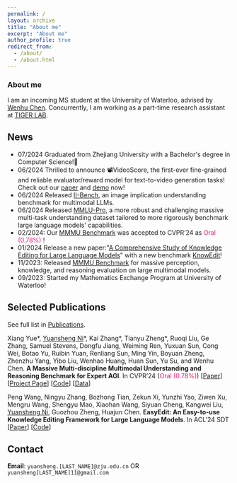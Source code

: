 ```yaml
---
permalink: /
layout: archive
title: "About me"
excerpt: "About me"
author_profile: true
redirect_from: 
  - /about/
  - /about.html
---
```

### About me

I am an incoming MS student at the University of Waterloo, advised by [Wenhu Chen](https://wenhuchen.github.io/). Concurrently, I am working as a part-time research assistant at [TIGER LAB](https://wenhuchen.github.io/lab.html).

## News 
- 07/2024 Graduated from Zhejiang University with a Bachelor's degree in Computer Science!🎉
- 06/2024 Thrilled to announce 📽️VideoScore, the first-ever fine-grained and reliable evaluator/reward model for text-to-video generation tasks! Check out our [paper](https://arxiv.org/abs/2406.05862) and [demo](https://huggingface.co/spaces/TIGER-Lab/VideoScore) now!
- 06/2024 Released [II-Bench](https://huggingface.co/datasets/m-a-p/II-Bench), an image implication understanding benchmark for multimodal LLMs.
- 06/2024 Released [MMLU-Pro](https://huggingface.co/datasets/TIGER-Lab/MMLU-Pro), a more robust and challenging massive multi-task understanding dataset tailored to more rigorously benchmark large language models' capabilities.
- 02/2024: Our [MMMU Benchmark](https://mmmu-benchmark.github.io) was accepted to CVPR’24 as <font color="#df1a7d">Oral (0.78%)</font> !
- 01/2024  Release a new paper:"[A Comprehensive Study of Knowledge Editing for Large Language Models](https://arxiv.org/abs/2401.01286)" with a new benchmark [KnowEdit](https://huggingface.co/datasets/zjunlp/KnowEdit)!
- 11/2023: Released [MMMU Benchmark](https://mmmu-benchmark.github.io) for massive perception, knowledge, and reasoning evaluation on large multimodal models.
- 09/2023: Started my Mathematics Exchange Program at University of Waterloo!

## Selected Publications

See full list in [Publications](https://yuanshengni.github.io/publications).

Xiang Yue\*, <u>Yuansheng Ni</u>\*, Kai Zhang\*, Tianyu Zheng\*, Ruoqi Liu, Ge Zhang, Samuel Stevens, Dongfu Jiang, Weiming Ren, Yuxuan Sun, Cong Wei, Botao Yu, Ruibin Yuan, Renliang Sun, Ming Yin, Boyuan Zheng, Zhenzhu Yang, Yibo Liu, Wenhao Huang, Huan Sun, Yu Su, and Wenhu Chen. **A Massive Multi-discipline Multimodal Understanding and Reasoning Benchmark for Expert AGI**. In CVPR’24 (<font color="#df1a7d">Oral (0.78%)</font>) [[Paper](https://arxiv.org/abs/2311.16502)] [[Project Page](https://mmmu-benchmark.github.io)] [[Code](https://github.com/MMMU-Benchmark/MMMU)] [[Data](https://huggingface.co/datasets/MMMU/MMMU)]

Peng Wang, Ningyu Zhang, Bozhong Tian, Zekun Xi, Yunzhi Yao, Ziwen Xu, Mengru Wang, Shengyu Mao, Xiaohan Wang, Siyuan Cheng, Kangwei Liu, <u>Yuansheng Ni</u>, Guozhou Zheng, Huajun Chen. **EasyEdit: An Easy-to-use Knowledge Editing Framework for Large Language Models**. In ACL'24 SDT [[Paper](https://arxiv.org/abs/2308.07269)] [[Code](https://github.com/zjunlp/EasyEdit)]

## Contact

**Email**: `yuansheng.[LAST_NAME]@zju.edu.cn` OR `yuansheng[LAST_NAME]11@gmail.com`

<!-- Feel free to contact me if you are interested in my research or want to discuss relevant research topic or potential collaborations :) -->


<script type='text/javascript' id='clustrmaps' src='//cdn.clustrmaps.com/map_v2.js?cl=ffffff&w=300&t=tt&d=1BtE30DYyrH1ERE_SPtfdWp_z9FpQahlxKz8HXAOiPc&co=2d78ad&cmo=3acc3a&cmn=ff5353&ct=ffffff'></script>